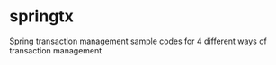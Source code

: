 # springtx
Spring transaction management sample codes for 4 different ways of transaction management
